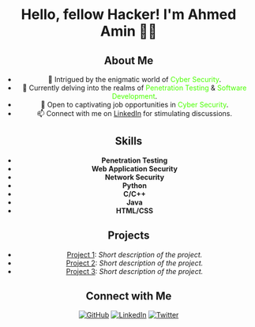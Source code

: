 <div align="center">

# Hello, fellow Hacker! I'm Ahmed Amin 👨‍💻

## About Me

- 👀 Intrigued by the enigmatic world of <span style="color: #4aff00;">Cyber Security</span>.
- 🌱 Currently delving into the realms of <span style="color: #4aff00;">Penetration Testing</span> & <span style="color: #4aff00;">Software Development</span>.
- 💼 Open to captivating job opportunities in <span style="color: #4aff00;">Cyber Security</span>.
- 📫 Connect with me on [LinkedIn](https://www.linkedin.com/in/void0x11) for stimulating discussions.

## Skills

- **Penetration Testing**
- **Web Application Security**
- **Network Security**
- **Python**
- **C/C++**
- **Java**
- **HTML/CSS**

## Projects

- [Project 1](link-to-project1): _Short description of the project._
- [Project 2](link-to-project2): _Short description of the project._
- [Project 3](link-to-project3): _Short description of the project._

## Connect with Me

[![GitHub](https://img.shields.io/badge/-GitHub-181717?style=flat&logo=github)](https://github.com/void0x11)
[![LinkedIn](https://img.shields.io/badge/-LinkedIn-0077B5?style=flat&logo=linkedin)](https://www.linkedin.com/in/void0x11)
[![Twitter](https://img.shields.io/badge/-Twitter-1DA1F2?style=flat&logo=twitter)](https://twitter.com/void0x11)

</div>
